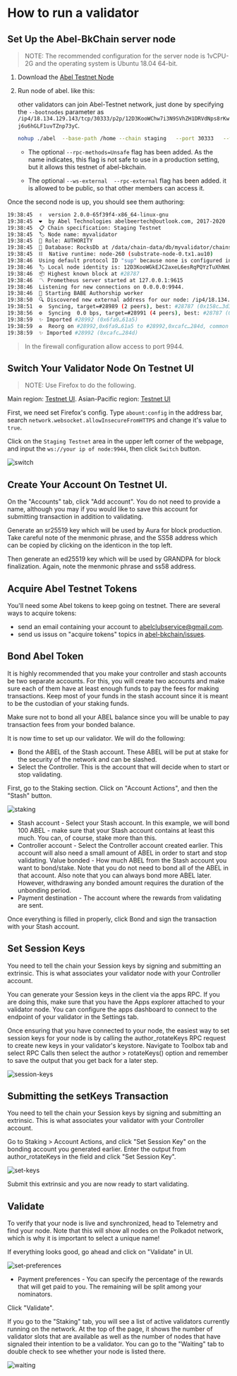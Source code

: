 # How to run a validator


## Set Up the Abel-BkChain server node


>NOTE: The recommended configuration for the server node is 1vCPU-2G and the operating system is Ubuntu 18.04 64-bit.

1. Download the [Abel Testnet Node](http://download.jamtpfm.cn/download/abel)
2. Run node of abel. like this:

    other validators can join Abel-Testnet network, just done by specifying the `--bootnodes` parameter as `/ip4/18.134.129.143/tcp/30333/p2p/12D3KooWChw7i3N9SVhZH1DRVdNps8rKwj6u6hGLF1uvTZnp73yC`.


    ```bash
    nohup ./abel  --base-path /home --chain staging   --port 30333   --ws-port 9944  --rpc-port 9933  --validator --name myvalidator  --bootnodes /ip4/18.134.129.143/tcp/30333/p2p/12D3KooWChw7i3N9SVhZH1DRVdNps8rKwj6u6hGLF1uvTZnp73yC --rpc-methods=Unsafe --ws-external   --rpc-external  --rpc-cors all >> /home/bootnode.log 2>&1 &
    ```

    - The optional `--rpc-methods=Unsafe` flag has been added. As the name indicates, this flag is not safe to use in a production setting, but it allows this testnet of abel-bkchain.

    - The optional `--ws-external  --rpc-external` flag has been added. it is allowed to be public, so that other members can access it.




Once the second node is up, you should see them authoring:
```bash
19:38:45  ✌️  version 2.0.0-65f39f4-x86_64-linux-gnu
19:38:45  ❤️  by Abel Technologies abelbeertech@outlook.com, 2017-2020
19:38:45  📋 Chain specification: Staging Testnet
19:38:45  🏷 Node name: myvalidator
19:38:45  👤 Role: AUTHORITY
19:38:45  💾 Database: RocksDb at /data/chain-data/db/myvalidator/chains/staging_testnet/db
19:38:45  ⛓  Native runtime: node-260 (substrate-node-0.tx1.au10)
19:38:46  Using default protocol ID "sup" because none is configured in the chain specs
19:38:46  🏷 Local node identity is: 12D3KooWGkEJC2axeL6esRqPQYzTuXhNmU5MKQKys3ucNK38CQdv
19:38:46  📦 Highest known block at #28787
19:38:46  〽️ Prometheus server started at 127.0.0.1:9615
19:38:46  Listening for new connections on 0.0.0.0:9944.
19:38:46  👶 Starting BABE Authorship worker
19:38:50  🔍 Discovered new external address for our node: /ip4/18.134.129.144/tcp/30333/p2p/12D3KooWGkEJC2axeL6esRqPQYzTuXhNmU5MKQKys3ucNK38CQdv
19:38:51  ⚙️  Syncing, target=#28989 (2 peers), best: #28787 (0x158c…3d36), finalized #28785 (0xa387…2195), ⬇ 1.9kiB/s ⬆ 2.6kiB/s
19:38:56  ⚙️  Syncing  0.0 bps, target=#28991 (4 peers), best: #28787 (0x158c…3d36), finalized #28785 (0xa387…2195), ⬇ 11.6kiB/s ⬆ 3.7kiB/s
19:38:59  ✨ Imported #28992 (0x6fa9…61a5)
19:38:59  ♻️  Reorg on #28992,0x6fa9…61a5 to #28992,0xcafc…284d, common ancestor #28991,0x4255…33d0
19:38:59  ✨ Imported #28992 (0xcafc…284d)
```

> In the firewall configuration allow access to port 9944.


## Switch Your Validator Node On Testnet UI
> NOTE: Use Firefox to do the following. 

Main region: [Testnet UI](http://testnet.abel.beer). 
Asian-Pacific region: [Testnet UI](http://121.196.109.253)

First, we need set Firefox's config. Type `abount:config` in the address bar, 
search `network.websocket.allowInsecureFromHTTPS` and change it's value to `true`.


Click on the `Staging Testnet` area in the upper left corner of the webpage, and input the `ws://your ip of node:9944`, then click `Switch` button.

![switch](./media/switch.png)


## Create Your Account On Testnet UI. 

On the "Accounts" tab, click "Add account". You do not need to provide a name, although you may if you would like to save this account for submitting transaction in addition to validating.

Generate an sr25519 key which will be used by Aura for block production. Take careful note of the menmonic phrase, and the SS58 address which can be copied by clicking on the identicon in the top left.

Then generate an ed25519 key which will be used by GRANDPA for block finalization. Again, note the menmonic phrase and ss58 address.





## Acquire Abel Testnet Tokens
You'll need some Abel tokens to keep going on testnet. 
There are several ways to acquire tokens:

- send an email containing your account to abelclubservice@gmail.com.
- send us issus on "acquire tokens" topics in [abel-bkchain/issues](https://github.com/abelbeertech/abel-bkchain/issues/new).


## Bond Abel Token
It is highly recommended that you make your controller and stash accounts be two separate accounts. For this, you will create two accounts and make sure each of them have at least enough funds to pay the fees for making transactions. Keep most of your funds in the stash account since it is meant to be the custodian of your staking funds.

Make sure not to bond all your ABEL balance since you will be unable to pay transaction fees from your bonded balance.

It is now time to set up our validator. We will do the following:
- Bond the ABEL of the Stash account. These ABEL will be put at stake for the security of the network and can be slashed.
- Select the Controller. This is the account that will decide when to start or stop validating.

First, go to the Staking section. Click on "Account Actions", and then the "Stash" button.

![staking](./media/stash.png)

- Stash account - Select your Stash account. In this example, we will bond 100 ABEL - make sure that your Stash account contains at least this much. You can, of course, stake more than this.
- Controller account - Select the Controller account created earlier. This account will also need a small amount of ABEL in order to start and stop validating.
Value bonded - How much ABEL from the Stash account you want to bond/stake. Note that you do not need to bond all of the ABEL in that account. Also note that you can always bond more ABEL later. However, withdrawing any bonded amount requires the duration of the unbonding period.
- Payment destination - The account where the rewards from validating are sent.


Once everything is filled in properly, click Bond and sign the transaction with your Stash account.

## Set Session Keys
You need to tell the chain your Session keys by signing and submitting an extrinsic. This is what associates your validator node with your Controller account.

You can generate your Session keys in the client via the apps RPC. If you are doing this, make sure that you have the Apps explorer attached to your validator node. You can configure the apps dashboard to connect to the endpoint of your validator in the Settings tab. 

Once ensuring that you have connected to your node, the easiest way to set session keys for your node is by calling the author_rotateKeys RPC request to create new keys in your validator's keystore. Navigate to Toolbox tab and select RPC Calls then select the author > rotateKeys() option and remember to save the output that you get back for a later step.

![session-keys](./media/session-keys.png)

## Submitting the setKeys Transaction
You need to tell the chain your Session keys by signing and submitting an extrinsic. This is what associates your validator with your Controller account.

Go to Staking > Account Actions, and click "Set Session Key" on the bonding account you generated earlier. Enter the output from author_rotateKeys in the field and click "Set Session Key".

![set-keys](./media/set-keys.png)

Submit this extrinsic and you are now ready to start validating.


## Validate
To verify that your node is live and synchronized, head to Telemetry and find your node. Note that this will show all nodes on the Polkadot network, which is why it is important to select a unique name!

If everything looks good, go ahead and click on "Validate" in  UI.

![set-preferences](./media/set-preferences.png)

- Payment preferences - You can specify the percentage of the rewards that will get paid to you. The remaining will be split among your nominators.

Click "Validate".

If you go to the "Staking" tab, you will see a list of active validators currently running on the network. At the top of the page, it shows the number of validator slots that are available as well as the number of nodes that have signaled their intention to be a validator. You can go to the "Waiting" tab to double check to see whether your node is listed there.

![waiting](./media/waiting.png)
